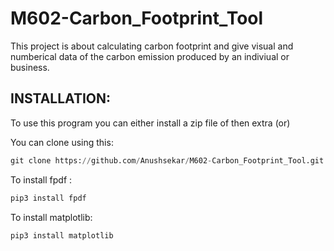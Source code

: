 # M602-Carbon_Footprint_Tool

This project is about calculating carbon footprint and give visual and numberical data of the carbon emission produced by an indiviual or business.


## INSTALLATION:

To use this program you can either install a zip file of then extra (or)

You can clone using this: 
```python
git clone https://github.com/Anushsekar/M602-Carbon_Footprint_Tool.git
```
To install fpdf : 
```python
pip3 install fpdf
```
To install matplotlib:
```python
pip3 install matplotlib
```
